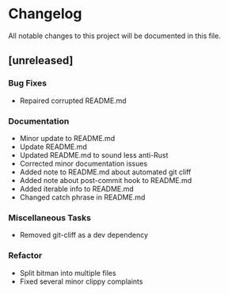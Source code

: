 # Changelog

All notable changes to this project will be documented in this file.

## [unreleased]

### Bug Fixes

- Repaired corrupted README.md

### Documentation

- Minor update to README.md
- Update README.md
- Updated README.md to sound less anti-Rust
- Corrected minor documentation issues
- Added note to README.md about automated git cliff
- Added note about post-commit hook to README.md
- Added iterable info to README.md
- Changed catch phrase in README.md

### Miscellaneous Tasks

- Removed git-cliff as a dev dependency

### Refactor

- Split bitman into multiple files
- Fixed several minor clippy complaints

<!-- generated by git-cliff -->
